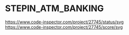 # STEPIN_ATM_BANKING
https://www.code-inspector.com/project/27745/status/svg
https://www.code-inspector.com/project/27745/score/svg
